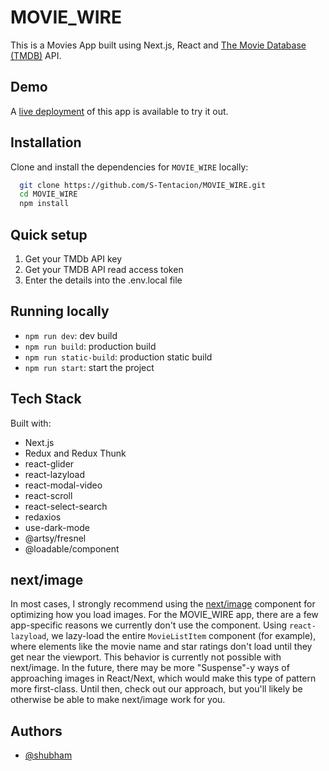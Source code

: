 
# MOVIE_WIRE

This is a Movies App built using Next.js, React and [The Movie Database (TMDB)](https://www.themoviedb.org/) API. 

## Demo

A [live deployment](https://moviewire.vercel.app/) of this app is available to try it out.


## Installation 

Clone and install the dependencies for `MOVIE_WIRE` locally:

```bash 
  git clone https://github.com/S-Tentacion/MOVIE_WIRE.git
  cd MOVIE_WIRE
  npm install
```

## Quick setup

1. Get your TMDb API key
2. Get your TMDB API read access token
3. Enter the details into the .env.local file
    
## Running locally

* `npm run dev`: dev build
* `npm run build`: production build
* `npm run static-build`: production static build
* `npm run start`: start the project

## Tech Stack

Built with:

* Next.js
* Redux and Redux Thunk
* react-glider
* react-lazyload
* react-modal-video
* react-scroll
* react-select-search
* redaxios
* use-dark-mode
* @artsy/fresnel
* @loadable/component

## next/image

In most cases, I strongly recommend using the [next/image](https://nextjs.org/docs/api-reference/next/image) component for optimizing how you load images. For the MOVIE_WIRE app, there are a few app-specific reasons we currently don't use the component. Using `react-lazyload`, we lazy-load the entire `MovieListItem` component (for example), where elements like the movie name and star ratings don't load until they get near the viewport. This behavior is currently not possible with next/image. In the future, there may be more "Suspense"-y ways of approaching images in React/Next, which would make this type of pattern more first-class. Until then, check out our approach, but you'll likely be otherwise be able to make next/image work for you.
  
  
## Authors

- [@shubham](https://github.com/S-Tentacion)
